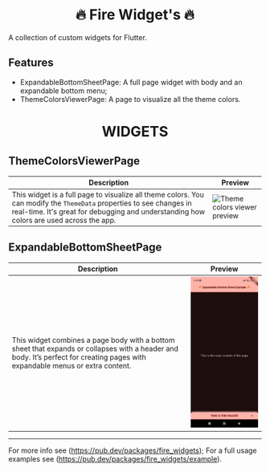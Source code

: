 <h1 align="center">🔥 Fire Widget's 🔥</h1>

A collection of custom widgets for Flutter.

## Features

- ExpandableBottomSheetPage: A full page widget with body and an expandable bottom menu;
- ThemeColorsViewerPage: A page to visualize all the theme colors.

<h1 align="center">WIDGETS</h1>

## ThemeColorsViewerPage

| **Description** | **Preview** |
|-----------------|------------|
| This widget is a full page to visualize all theme colors. You can modify the `ThemeData` properties to see changes in real-time. It's great for debugging and understanding how colors are used across the app. | <img src="assets/ThemeColorsViewers.gif" alt="Theme colors viewer preview"/> |

## ExpandableBottomSheetPage

| **Description** | **Preview** |
|-----------------|------------|
| This widget combines a page body with a bottom sheet that expands or collapses with a header and body. It’s perfect for creating pages with expandable menus or extra content. | <img src="assets/ExpandableBottomSheet.gif" alt="Expandable bottom sheet preview"/> |

***
For more info see (https://pub.dev/packages/fire_widgets);
For a full usage examples see (https://pub.dev/packages/fire_widgets/example).